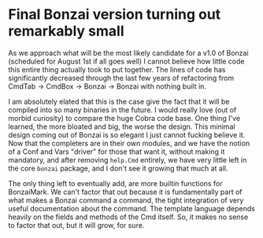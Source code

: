 # Final Bonzai version turning out remarkably small

As we approach what will be the most likely candidate for a v1.0 of Bonzai (scheduled for August 1st if all goes well) I cannot believe how little code this entire thing actually took to put together. The lines of code has significantly decreased through the last few years of refactoring from CmdTab -> CmdBox -> Bonzai -> Bonzai with nothing built in.

I am absolutely elated that this is the case give the fact that it will be compiled into so many binaries in the future. I would really love (out of morbid curiosity) to compare the huge Cobra code base. One thing I've learned, the more bloated and big, the worse the design. This minimal design coming out of Bonzai is so elegant I just cannot fucking believe it. Now that the completers are in their own modules, and we have the notion of a Conf and Vars "driver" for those that want it, without making it mandatory, and after removing `help.Cmd` entirely, we have very little left in the core `bonzai` package, and I don't see it growing that much at all.

The only thing left to eventually add, are more builtin functions for BonzaiMark. We can't factor that out because it is fundamentally part of what makes a Bonzai command a command, the tight integration of very useful documentation about the command. The template language depends heavily on the fields and methods of the Cmd itself. So, it makes no sense to factor that out, but it will grow, for sure.
